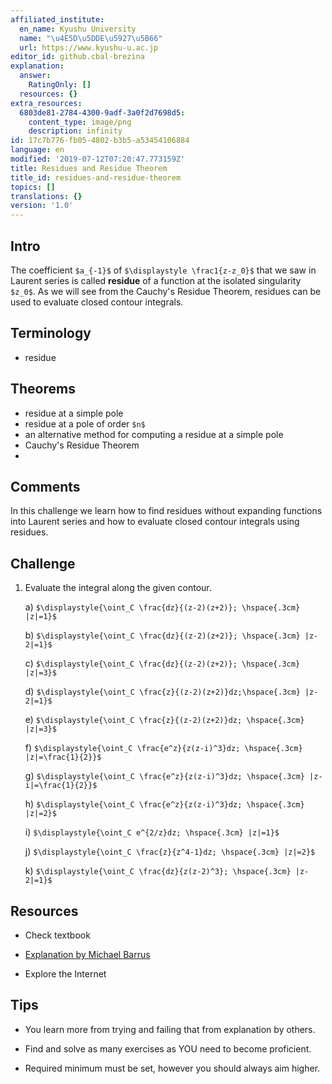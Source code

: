 ```yaml
---
affiliated_institute:
  en_name: Kyushu University
  name: "\u4E5D\u5DDE\u5927\u5B66"
  url: https://www.kyushu-u.ac.jp
editor_id: github.cbal-brezina
explanation:
  answer:
    RatingOnly: []
  resources: {}
extra_resources:
  6803de81-2784-4300-9adf-3a0f2d7698d5:
    content_type: image/png
    description: infinity
id: 17c7b776-fb05-4802-b3b5-a53454106884
language: en
modified: '2019-07-12T07:20:47.773159Z'
title: Residues and Residue Theorem
title_id: residues-and-residue-theorem
topics: []
translations: {}
version: '1.0'
---
```


## Intro

The coefficient `$a_{-1}$` of `$\displaystyle \frac1{z-z_0}$` that we saw in Laurent series is called **residue** of a function at  the isolated singularity `$z_0$`. As we will see from the Cauchy's Residue Theorem, residues can be used to evaluate closed contour integrals. 


## Terminology

- residue


## Theorems

- residue at a simple pole
- residue at a pole of order `$n$`
- an alternative method for computing a residue at a simple pole
- Cauchy's Residue Theorem 
- 



## Comments

In this challenge we learn how to find residues without expanding functions into Laurent series and how to evaluate closed contour integrals using residues. 

## Challenge

1. Evaluate the integral along the given contour.

    a) `$\displaystyle{\oint_C \frac{dz}{(z-2)(z+2)}; \hspace{.3cm} |z|=1}$`
    
    b) `$\displaystyle{\oint_C \frac{dz}{(z-2)(z+2)}; \hspace{.3cm} |z-2|=1}$`
    
    c) `$\displaystyle{\oint_C \frac{dz}{(z-2)(z+2)}; \hspace{.3cm} |z|=3}$`
    
    d) `$\displaystyle{\oint_C \frac{z}{(z-2)(z+2)}dz;\hspace{.3cm} |z-2|=1}$`
    
    e) `$\displaystyle{\oint_C \frac{z}{(z-2)(z+2)}dz; \hspace{.3cm} |z|=3}$`
    
    f) `$\displaystyle{\oint_C \frac{e^z}{z(z-i)^3}dz; \hspace{.3cm} |z|=\frac{1}{2}}$`
    
    g) `$\displaystyle{\oint_C \frac{e^z}{z(z-i)^3}dz; \hspace{.3cm} |z-i|=\frac{1}{2}}$`
    
    h) `$\displaystyle{\oint_C \frac{e^z}{z(z-i)^3}dz; \hspace{.3cm} |z|=2}$`
    
    i) `$\displaystyle{\oint_C e^{2/z}dz; \hspace{.3cm} |z|=1}$`
    
    j) `$\displaystyle{\oint_C \frac{z}{z^4-1}dz; \hspace{.3cm} |z|=2}$`
    
    k) `$\displaystyle{\oint_C \frac{dz}{z(z-2)^3}; \hspace{.3cm} |z-2|=1}$`


## Resources

- Check textbook

- [Explanation by Michael Barrus](https://youtu.be/eW0ArgJ3Isk)


- Explore the Internet

## Tips


- You learn more from trying and failing that from  explanation by others.

- Find and solve as many exercises as YOU need to become proficient.

- Required minimum must be set, however you should always aim higher.

